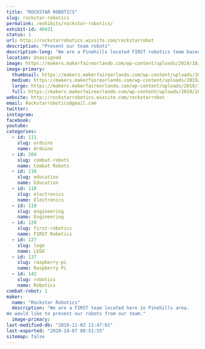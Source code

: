```yaml
---
title: "ROCKSTAR ROBOTICS"
slug: rockstar-robotics
permalink: /exhibits/rockstar-robotics/
exhibit-id: 40431
status: 1
url: http://rockstarrobotics.wixsite.com/rockstarrobot
description: "Present our team robots"
description-long: "We are a Pinehills located FIRST robotics team based out of the Walt Disney Branch Boys and Girls club"
location: Unassigned
image: https://makers.makerfaireorlando.com/wp-content/uploads/2019/10/71052271_790386661419927_8401706105210279188_n.jpg
image-primary:
  thumbnail: https://makers.makerfaireorlando.com/wp-content/uploads/2019/10/71052271_790386661419927_8401706105210279188_n-150x150.jpg
  medium: https://makers.makerfaireorlando.com/wp-content/uploads/2019/10/71052271_790386661419927_8401706105210279188_n-300x278.jpg
  large: https://makers.makerfaireorlando.com/wp-content/uploads/2019/10/71052271_790386661419927_8401706105210279188_n.jpg
  full: https://makers.makerfaireorlando.com/wp-content/uploads/2019/10/71052271_790386661419927_8401706105210279188_n.jpg
website: http://rockstarrobotics.wixsite.com/rockstarrobot
email: Rockstarrobotics@gmail.com
twitter: 
instagram: 
facebook: 
youtube: 
categories:
  - id: 111
    slug: arduino
    name: Arduino
  - id: 284
    slug: combat-robots
    name: Combat Robots
  - id: 116
    slug: education
    name: Education
  - id: 118
    slug: electronics
    name: Electronics
  - id: 119
    slug: engineering
    name: Engineering
  - id: 120
    slug: first-robotics
    name: FIRST Robotics
  - id: 127
    slug: lego
    name: LEGO
  - id: 137
    slug: raspberry-pi
    name: Raspberry Pi
  - id: 142
    slug: robotics
    name: Robotics
combat-robot: 1
maker:
  name: "Rockstar Robotics"
  description: "We are a FIRST team located here in Pinehills area.
We would like to present our robots from our team."
  image-primary: 
last-modified-db: "2019-11-02 11:47:01"
last-exported: "2020-14-07 08:51:55"
sitemap: false
---
```

